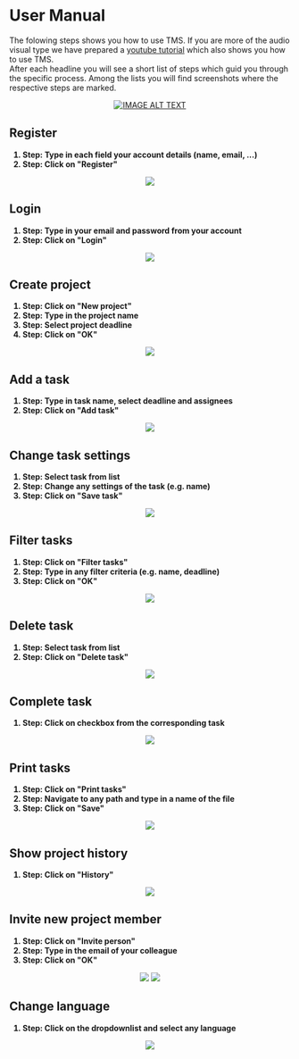 # User Manual
<p>
The folowing steps shows you how to use TMS. If you are more of the audio visual type we have prepared a <a href="https://www.youtube.com/watch?v=C0DPdy98e4c">youtube tutorial</a> which also shows you how to use TMS.</br>
After each headline you will see a short list of steps which guid you through the specific process. Among the lists you will find screenshots where the respective steps are marked.
</p>
<div align="center">
  <a href="https://www.youtube.com/watch?v=C0DPdy98e4c"><img src="https://img.youtube.com/vi/C0DPdy98e4c/0.jpg" alt="IMAGE ALT TEXT"></a>
</div>

## Register
<b>
<ol>
  <li>Step: <span style="font-weight: bold">Type in each field your account details (name, email, ...)</span></li>
  <li>Step: Click on "Register"</li>
</ol>
</b>
<div align="center">
<img src="https://github.com/MichiFrech/TMS/blob/master/User%20Manual/Pictures/Register.PNG"></img>
</div>

## Login
<b>
<ol>
  <li>Step: Type in your email and password from your account</li>
  <li>Step: Click on "Login"</li>
</ol>
</b>
<div align="center">
<img src="https://github.com/MichiFrech/TMS/blob/master/User%20Manual/Pictures/Login.PNG"></img>
</div>

## Create project
<b>
<ol>
  <li>Step: Click on "New project"</li>
  <li>Step: Type in the project name</li>
  <li>Step: Select project deadline</li>
  <li>Step: Click on "OK"</li>
</ol>
</b>
<div align="center">
<img src="https://github.com/MichiFrech/TMS/blob/master/User%20Manual/Pictures/CreateProject.PNG"></img>
</div>

## Add a task
<b>
<ol>
  <li>Step: Type in task name, select deadline and assignees</li>
  <li>Step: Click on "Add task"</li>
</ol>
</b>
<div align="center">
<img src="https://github.com/MichiFrech/TMS/blob/master/User%20Manual/Pictures/AddTask.PNG"></img>
</div>

## Change task settings
<b>
<ol>
  <li>Step: Select task from list</li>
  <li>Step: Change any settings of the task (e.g. name)</li>
  <li>Step: Click on "Save task"</li>
</ol>
</b>
<div align="center">
<img src="https://github.com/MichiFrech/TMS/blob/master/User%20Manual/Pictures/SettingsTask.PNG"></img>
</div>

## Filter tasks
<b>
<ol>
  <li>Step: Click on "Filter tasks"</li>
  <li>Step: Type in any filter criteria (e.g. name, deadline)</li>
  <li>Step: Click on "OK"</li>
</ol>
</b>
<div align="center">
<img src="https://github.com/MichiFrech/TMS/blob/master/User%20Manual/Pictures/FilterTasks.PNG"></img>
</div>

## Delete task
<b>
<ol>
  <li>Step: Select task from list</li>
  <li>Step: Click on "Delete task"</li>
</ol>
</b>
<div align="center">
<img src="https://github.com/MichiFrech/TMS/blob/master/User%20Manual/Pictures/DeleteTask.PNG"></img>
</div>

## Complete task
<b>
<ol>
  <li>Step: Click on checkbox from the corresponding task</li>
</ol>
</b>
<div align="center">
<img src="https://github.com/MichiFrech/TMS/blob/master/User%20Manual/Pictures/CompleteTask.PNG"></img>
</div>

## Print tasks
<b>
<ol>
  <li>Step: Click on "Print tasks"</li>
  <li>Step: Navigate to any path and type in a name of the file</li>
  <li>Step: Click on "Save"</li>
</ol>
</b>
<div align="center">
<img src="https://github.com/MichiFrech/TMS/blob/master/User%20Manual/Pictures/PrintTask.PNG"></img>
</div>

## Show project history
<b>
<ol>
  <li>Step: Click on "History"</li>
</ol>
</b>
<div align="center">
<img src="https://github.com/MichiFrech/TMS/blob/master/User%20Manual/Pictures/ShowHistory.PNG"></img>
</div>

## Invite new project member
<b>
<ol>
  <li>Step: Click on "Invite person"</li>
  <li>Step: Type in the email of your colleague</li>
  <li>Step: Click on "OK"</li>
</ol>
</b>
<div align="center">
<img src="https://github.com/MichiFrech/TMS/blob/master/User%20Manual/Pictures/Invite1.PNG"></img>
<img src="https://github.com/MichiFrech/TMS/blob/master/User%20Manual/Pictures/Invite2.PNG"></img>
</div>

## Change language
<b>
<ol>
  <li>Step: Click on the dropdownlist and select any language</li>
</ol>
</b>
<div align="center">
<img src="https://github.com/MichiFrech/TMS/blob/master/User%20Manual/Pictures/ChangeLang.PNG"></img>
</div>
